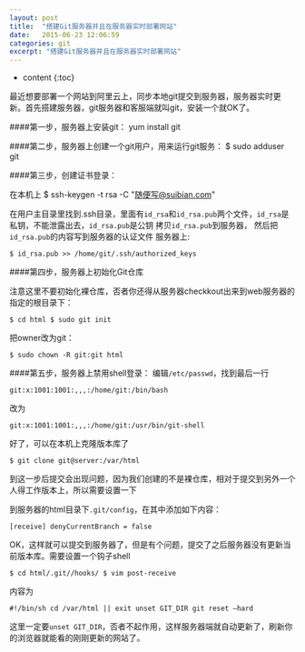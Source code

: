 ```yaml
---
layout: post
title:  "搭建Git服务器并且在服务器实时部署网站"
date:   2015-06-23 12:06:59
categories: git
excerpt: "搭建Git服务器并且在服务器实时部署网站"
---
```


* content
{:toc}

最近想要部署一个网站到阿里云上，同步本地git提交到服务器，服务器实时更新。首先搭建服务器，git服务器和客服端就叫git，安装一个就OK了。

####第一步，服务器上安装git：
yum install git

####第二步，服务器上创建一个git用户，用来运行git服务：
    $ sudo adduser git

####第三步，创建证书登录：

在本机上
    $ ssh-keygen -t rsa -C "随便写@suibian.com"

在用户主目录里找到.ssh目录，里面有`id_rsa`和`id_rsa.pub`两个文件，`id_rsa`是私钥，不能泄露出去，`id_rsa.pub`是公钥
拷贝`id_rsa.pub`到服务器， 然后把`id_rsa.pub`的内容写到服务器的认证文件
服务器上:
    
    $ id_rsa.pub >> /home/git/.ssh/authorized_keys

####第四步，服务器上初始化Git仓库

注意这里不要初始化裸仓库，否者你还得从服务器checkkout出来到web服务器的指定的根目录下：
    
    $ cd html $ sudo git init

把owner改为git：

    $ sudo chown -R git:git html

####第五步，服务器上禁用shell登录：
编辑`/etc/passwd`，找到最后一行
    
    git:x:1001:1001:,,,:/home/git:/bin/bash

改为

    git:x:1001:1001:,,,:/home/git:/usr/bin/git-shell

好了，可以在本机上克隆版本库了

    $ git clone git@server:/var/html

到这一步后提交会出现问题，因为我们创建的不是裸仓库，相对于提交到另外一个人得工作版本上，所以需要设置一下

到服务器的html目录下`.git/config`，在其中添加如下内容：
    
    [receive] denyCurrentBranch = false

OK，这样就可以提交到服务器了，但是有个问题，提交了之后服务器没有更新当前版本库。需要设置一个钩子shell

    $ cd html/.git//hooks/ $ vim post-receive

内容为

    #!/bin/sh cd /var/html || exit unset GIT_DIR git reset —hard

这里一定要`unset GIT_DIR`，否者不起作用，这样服务器端就自动更新了，刷新你的浏览器就能看的刚刚更新的网站了。


